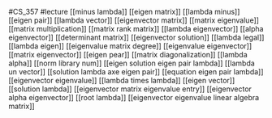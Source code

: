 #CS_357
#lecture
[[minus lambda]]
[[eigen matrix]]
[[lambda minus]]
[[eigen pair]]
[[lambda vector]]
[[eigenvector matrix]]
[[matrix eigenvalue]]
[[matrix multiplication]]
[[matrix rank matrix]]
[[lambda eigenvector]]
[[alpha eigenvector]]
[[determinant matrix]]
[[eigenvector solution]]
[[lambda legal]]
[[lambda eigen]]
[[eigenvalue matrix degree]]
[[eigenvalue eigenvector]]
[[matrix eigenvector]]
[[eigen pear]]
[[matrix diagonalization]]
[[lambda alpha]]
[[norm library num]]
[[eigen solution eigen pair lambda]]
[[lambda un vector]]
[[solution lambda axe eigen pair]]
[[equation eigen pair lambda]]
[[eigenvector eigenvalue]]
[[lambda times lambda]]
[[eigen vector]]
[[solution lambda]]
[[eigenvector matrix eigenvalue entry]]
[[eigenvector alpha eigenvector]]
[[root lambda]]
[[eigenvector eigenvalue linear algebra matrix]]
